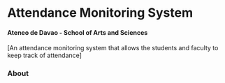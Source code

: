 # Attendance Monitoring System
#### Ateneo de Davao - School of Arts and Sciences
[An attendance monitoring system that allows the students and faculty to keep track of attendance]
### About
